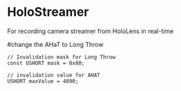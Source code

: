 # HoloStreamer
For recording camera streamer from HoloLens in real-time

#change the AHaT to Long Throw
    
    // Invalidation mask for Long Throw
    const USHORT mask = 0x80;
    
    // invalidation value for AHAT 
    USHORT maxValue = 4090;
